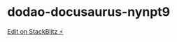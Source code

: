 # dodao-docusaurus-nynpt9

[Edit on StackBlitz ⚡️](https://stackblitz.com/edit/dodao-docusaurus-nynpt9)